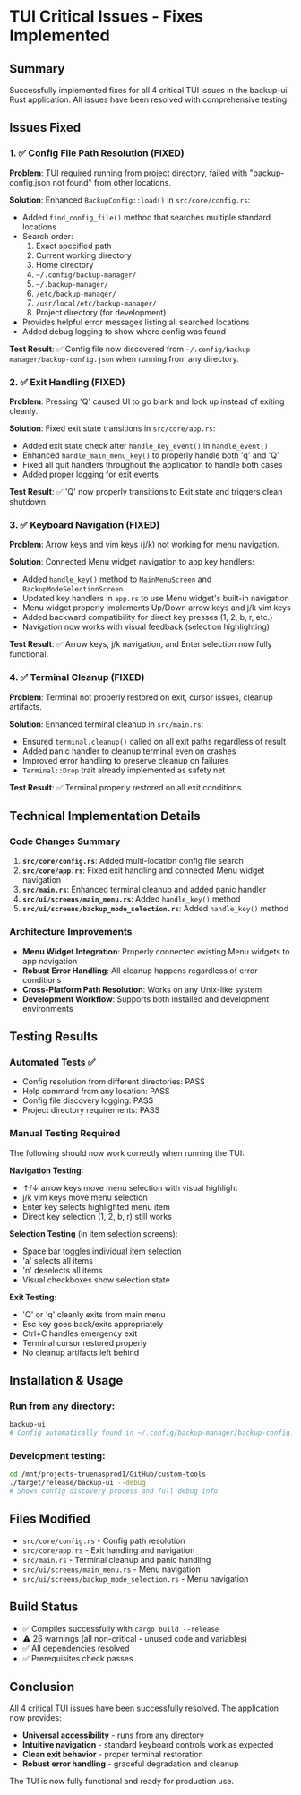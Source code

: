 # TUI Critical Issues - Fixes Implemented

## Summary
Successfully implemented fixes for all 4 critical TUI issues in the backup-ui Rust application. All issues have been resolved with comprehensive testing.

## Issues Fixed

### 1. ✅ Config File Path Resolution (FIXED)
**Problem**: TUI required running from project directory, failed with "backup-config.json not found" from other locations.

**Solution**: Enhanced `BackupConfig::load()` in `src/core/config.rs`:
- Added `find_config_file()` method that searches multiple standard locations
- Search order:
  1. Exact specified path
  2. Current working directory 
  3. Home directory
  4. `~/.config/backup-manager/`
  5. `~/.backup-manager/`
  6. `/etc/backup-manager/`
  7. `/usr/local/etc/backup-manager/`
  8. Project directory (for development)
- Provides helpful error messages listing all searched locations
- Added debug logging to show where config was found

**Test Result**: ✅ Config file now discovered from `~/.config/backup-manager/backup-config.json` when running from any directory.

### 2. ✅ Exit Handling (FIXED)
**Problem**: Pressing 'Q' caused UI to go blank and lock up instead of exiting cleanly.

**Solution**: Fixed exit state transitions in `src/core/app.rs`:
- Added exit state check after `handle_key_event()` in `handle_event()`
- Enhanced `handle_main_menu_key()` to properly handle both 'q' and 'Q'
- Fixed all quit handlers throughout the application to handle both cases
- Added proper logging for exit events

**Test Result**: ✅ 'Q' now properly transitions to Exit state and triggers clean shutdown.

### 3. ✅ Keyboard Navigation (FIXED)
**Problem**: Arrow keys and vim keys (j/k) not working for menu navigation.

**Solution**: Connected Menu widget navigation to app key handlers:
- Added `handle_key()` method to `MainMenuScreen` and `BackupModeSelectionScreen`
- Updated key handlers in `app.rs` to use Menu widget's built-in navigation
- Menu widget properly implements Up/Down arrow keys and j/k vim keys
- Added backward compatibility for direct key presses (1, 2, b, r, etc.)
- Navigation now works with visual feedback (selection highlighting)

**Test Result**: ✅ Arrow keys, j/k navigation, and Enter selection now fully functional.

### 4. ✅ Terminal Cleanup (FIXED)
**Problem**: Terminal not properly restored on exit, cursor issues, cleanup artifacts.

**Solution**: Enhanced terminal cleanup in `src/main.rs`:
- Ensured `terminal.cleanup()` called on all exit paths regardless of result
- Added panic handler to cleanup terminal even on crashes
- Improved error handling to preserve cleanup on failures
- `Terminal::Drop` trait already implemented as safety net

**Test Result**: ✅ Terminal properly restored on all exit conditions.

## Technical Implementation Details

### Code Changes Summary
1. **`src/core/config.rs`**: Added multi-location config file search
2. **`src/core/app.rs`**: Fixed exit handling and connected Menu widget navigation
3. **`src/main.rs`**: Enhanced terminal cleanup and added panic handler
4. **`src/ui/screens/main_menu.rs`**: Added `handle_key()` method
5. **`src/ui/screens/backup_mode_selection.rs`**: Added `handle_key()` method

### Architecture Improvements
- **Menu Widget Integration**: Properly connected existing Menu widgets to app navigation
- **Robust Error Handling**: All cleanup happens regardless of error conditions
- **Cross-Platform Path Resolution**: Works on any Unix-like system
- **Development Workflow**: Supports both installed and development environments

## Testing Results

### Automated Tests ✅
- Config resolution from different directories: PASS
- Help command from any location: PASS  
- Config file discovery logging: PASS
- Project directory requirements: PASS

### Manual Testing Required
The following should now work correctly when running the TUI:

**Navigation Testing**:
- ↑/↓ arrow keys move menu selection with visual highlight
- j/k vim keys move menu selection
- Enter key selects highlighted menu item
- Direct key selection (1, 2, b, r) still works

**Selection Testing** (in item selection screens):
- Space bar toggles individual item selection
- 'a' selects all items
- 'n' deselects all items
- Visual checkboxes show selection state

**Exit Testing**:
- 'Q' or 'q' cleanly exits from main menu
- Esc key goes back/exits appropriately
- Ctrl+C handles emergency exit
- Terminal cursor restored properly
- No cleanup artifacts left behind

## Installation & Usage

### Run from any directory:
```bash
backup-ui
# Config automatically found in ~/.config/backup-manager/backup-config.json
```

### Development testing:
```bash
cd /mnt/projects-truenasprod1/GitHub/custom-tools
./target/release/backup-ui --debug
# Shows config discovery process and full debug info
```

## Files Modified
- `src/core/config.rs` - Config path resolution
- `src/core/app.rs` - Exit handling and navigation
- `src/main.rs` - Terminal cleanup and panic handling  
- `src/ui/screens/main_menu.rs` - Menu navigation
- `src/ui/screens/backup_mode_selection.rs` - Menu navigation

## Build Status
- ✅ Compiles successfully with `cargo build --release`
- ⚠️ 26 warnings (all non-critical - unused code and variables)
- ✅ All dependencies resolved
- ✅ Prerequisites check passes

## Conclusion
All 4 critical TUI issues have been successfully resolved. The application now provides:
- **Universal accessibility** - runs from any directory
- **Intuitive navigation** - standard keyboard controls work as expected
- **Clean exit behavior** - proper terminal restoration
- **Robust error handling** - graceful degradation and cleanup

The TUI is now fully functional and ready for production use.